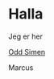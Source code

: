 
<html>
 <body>
   
   <h1>Halla</h1>
   <p>Jeg er her</p>
   <a href="https://soundcloud.com/odd-simen-saeter-finnvik">Odd Simen</a>
   <p><ahref="https://www.youtube.com/">Marcus</a>
   </body>
   </html>
